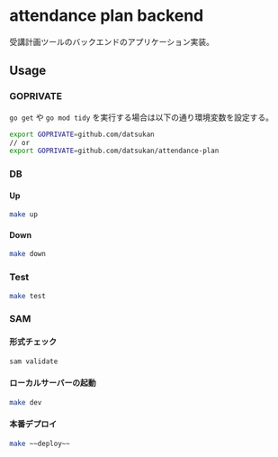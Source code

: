 # attendance plan backend

受講計画ツールのバックエンドのアプリケーション実装。

## Usage

### GOPRIVATE

`go get` や `go mod tidy` を実行する場合は以下の通り環境変数を設定する。

```sh
export GOPRIVATE=github.com/datsukan
// or
export GOPRIVATE=github.com/datsukan/attendance-plan
```

### DB

#### Up

```sh
make up
```

#### Down

```sh
make down
```

### Test

```sh
make test
```

### SAM

#### 形式チェック

```sh
sam validate
```

#### ローカルサーバーの起動

```sh
make dev
```

#### 本番デプロイ

```sh
make ~~deploy~~
```

